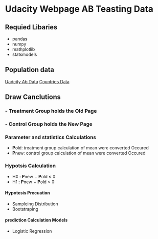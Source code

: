# Udacity Webpage AB Teasting Data
## Requied Libaries 
  - pandas
  - numpy 
  - mathplotlib 
  - statsmodels

## Population data

[Uadcity Ab Data]('https://raw.githubusercontent.com/nicmodan/AB_Testing-/master/ab_data.csv') 
[Countries Data]('https://raw.githubusercontent.com/nicmodan/AB_Testing-/master/countries.csv')

## Draw Canclutions 

  ### - Treatment Group holds the Old Page 
  ### - Control Group holds the New Page 

### Parameter and statistics Calculations 
  - **P**old: treatment group calculation of mean were converted Occured 
  - **P**new: control group calculation of mean were converted Occured 
  
### Hypotsis Calculation 
- H0 : **P**new − **P**old ≤ 0
- H1 : **P**new − **P**old > 0

#### Hypotesis Precuation 
- Sampleing Distribution 
- Bootstraping 

#### prediction Calculation Models
- Logistic Regression  
